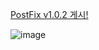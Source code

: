 [PostFix v1.0.2 게시!](https://github.com/spartaCoding-2-4/ch2.SoonYong/tree/postFix_v1.0.2)


![image](https://github.com/spartaCoding-2-4/ch2.SoonYong/assets/47583083/71645f78-0712-401f-8a43-e19795f5cf40)
